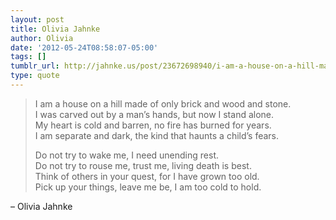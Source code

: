 ```yaml
---
layout: post
title: Olivia Jahnke
author: Olivia
date: '2012-05-24T08:58:07-05:00'
tags: []
tumblr_url: http://jahnke.us/post/23672698940/i-am-a-house-on-a-hill-made-of-only-brick-and-wood
type: quote
---
```


> I am a house on a hill made of only brick and wood and stone.<br/>
> I was carved out by a man’s hands, but now I stand alone.<br/>
> My heart is cold and barren, no fire has burned for years.<br/>
> I am separate and dark, the kind that haunts a child’s fears.
> 
> Do not try to wake me, I need unending rest.<br/>
> Do not try to rouse me, trust me, living death is best.<br/>
> Think of others in your quest, for I have grown too old.<br/>
> Pick up your things, leave me be, I am too cold to hold.

– Olivia Jahnke
